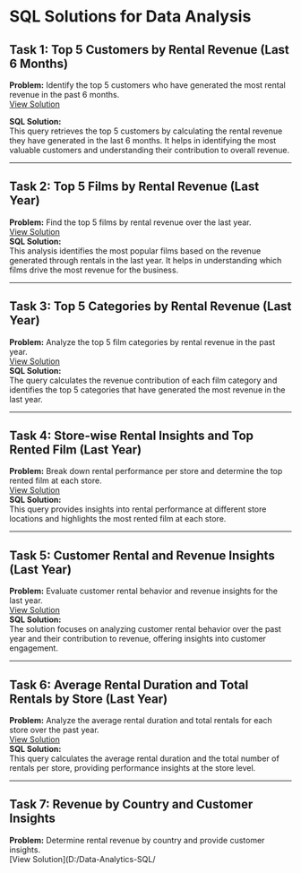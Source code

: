 # SQL Solutions for Data Analysis

## Task 1: Top 5 Customers by Rental Revenue (Last 6 Months)
**Problem:** Identify the top 5 customers who have generated the most rental revenue in the past 6 months.  
[View Solution](/Data-Analytics-SQL/SQL_Task_1.sql)  



**SQL Solution:**  
This query retrieves the top 5 customers by calculating the rental revenue they have generated in the last 6 months. It helps in identifying the most valuable customers and understanding their contribution to overall revenue.

---

## Task 2: Top 5 Films by Rental Revenue (Last Year)
**Problem:** Find the top 5 films by rental revenue over the last year.  
[View Solution](/Data-Analytics-SQL/SQL_Task_2.sql)  
**SQL Solution:**  
This analysis identifies the most popular films based on the revenue generated through rentals in the last year. It helps in understanding which films drive the most revenue for the business.

---

## Task 3: Top 5 Categories by Rental Revenue (Last Year)
**Problem:** Analyze the top 5 film categories by rental revenue in the past year.  
[View Solution](D:/Data-Analytics-SQL/SQL_Task_3.sql)  
**SQL Solution:**  
The query calculates the revenue contribution of each film category and identifies the top 5 categories that have generated the most revenue in the last year.

---

## Task 4: Store-wise Rental Insights and Top Rented Film (Last Year)
**Problem:** Break down rental performance per store and determine the top rented film at each store.  
[View Solution](D:/Data-Analytics-SQL/SQL_Task_4.sql)  
**SQL Solution:**  
This query provides insights into rental performance at different store locations and highlights the most rented film at each store.

---

## Task 5: Customer Rental and Revenue Insights (Last Year)
**Problem:** Evaluate customer rental behavior and revenue insights for the last year.  
[View Solution](D:/Data-Analytics-SQL/SQL_Task_5.sql)  
**SQL Solution:**  
The solution focuses on analyzing customer rental behavior over the past year and their contribution to revenue, offering insights into customer engagement.

---

## Task 6: Average Rental Duration and Total Rentals by Store (Last Year)
**Problem:** Analyze the average rental duration and total rentals for each store over the past year.  
[View Solution](D:/Data-Analytics-SQL/SQL_Task_6.sql)  
**SQL Solution:**  
This query calculates the average rental duration and the total number of rentals per store, providing performance insights at the store level.

---

## Task 7: Revenue by Country and Customer Insights
**Problem:** Determine rental revenue by country and provide customer insights.  
[View Solution](D:/Data-Analytics-SQL/
